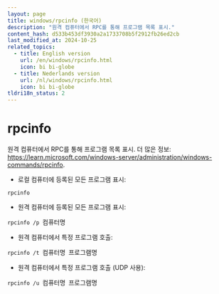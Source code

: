 ```yaml
---
layout: page
title: windows/rpcinfo (한국어)
description: "원격 컴퓨터에서 RPC를 통해 프로그램 목록 표시."
content_hash: d533b453df3930a2a1733708b5f2912fb26ed2cb
last_modified_at: 2024-10-25
related_topics:
  - title: English version
    url: /en/windows/rpcinfo.html
    icon: bi bi-globe
  - title: Nederlands version
    url: /nl/windows/rpcinfo.html
    icon: bi bi-globe
tldri18n_status: 2
---
```

# rpcinfo

원격 컴퓨터에서 RPC를 통해 프로그램 목록 표시.
더 많은 정보: <https://learn.microsoft.com/windows-server/administration/windows-commands/rpcinfo>.

- 로컬 컴퓨터에 등록된 모든 프로그램 표시:

`rpcinfo`

- 원격 컴퓨터에 등록된 모든 프로그램 표시:

`rpcinfo /p `<span class="tldr-var badge badge-pill bg-dark-lm bg-white-dm text-white-lm text-dark-dm font-weight-bold">컴퓨터명</span>

- 원격 컴퓨터에서 특정 프로그램 호출:

`rpcinfo /t `<span class="tldr-var badge badge-pill bg-dark-lm bg-white-dm text-white-lm text-dark-dm font-weight-bold">컴퓨터명</span>` `<span class="tldr-var badge badge-pill bg-dark-lm bg-white-dm text-white-lm text-dark-dm font-weight-bold">프로그램명</span>

- 원격 컴퓨터에서 특정 프로그램 호출 (UDP 사용):

`rpcinfo /u `<span class="tldr-var badge badge-pill bg-dark-lm bg-white-dm text-white-lm text-dark-dm font-weight-bold">컴퓨터명</span>` `<span class="tldr-var badge badge-pill bg-dark-lm bg-white-dm text-white-lm text-dark-dm font-weight-bold">프로그램명</span>
